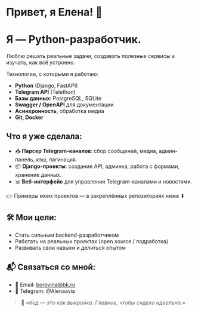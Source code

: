  # Привет, я Елена! 👋

# Я — Python-разработчик.  
  Люблю решать реальные задачи, создавать полезные сервисы и изучать, как всё устроено.

Технологии, с которыми я работаю:

- **Python** (Django, FastAPI)
- **Telegram API** (Telethon)
- **Базы данных**: PostgreSQL, SQLite
- **Swagger / OpenAPI** для документации
- **Асинхронность**, обработка медиа
- **Git, Docker**

##  Что я уже сделала:

- 📥 **Парсер Telegram-каналов**: сбор сообщений, медиа, админ-панель, кэш, пагинация.
- 📦 **Django-проекты**: создание API, админка, работа с формами, хранение данных.
- 📊 **Веб-интерфейс** для управления Telegram-каналами и новостями.

👉 Примеры моих проектов — в закреплённых репозиториях ниже ⬇

## 🛠️ Мои цели:

- Стать сильным backend-разработчиком
- Работать на реальных проектах (open source / подработка)
- Развивать свои навыки и делиться опытом

## 📬 Связаться со мной:

- 📧 Email: borovina@bk.ru
- 💬 Telegram: @Alenaavia

> 🧵 *«Код — это как выкройка. Главное, чтобы сидело идеально.»*
